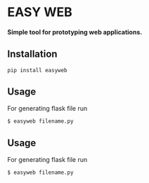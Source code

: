 # EASY WEB #
#### Simple tool for prototyping web applications. ####

## Installation ##

`pip install easyweb`

## Usage ##
For generating flask file run

`$ easyweb filename.py`

## Usage ##
For generating flask file run

`$ easyweb filename.py`
